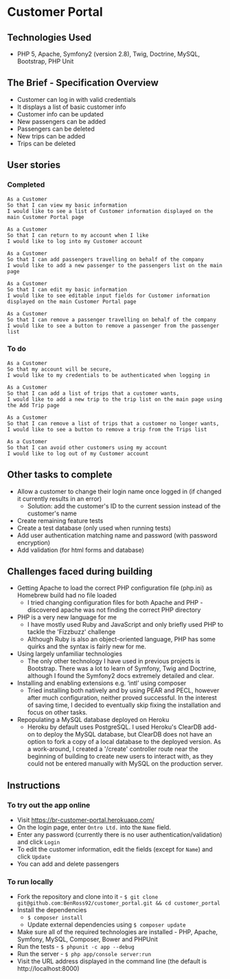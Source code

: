 # Customer Portal

## Technologies Used

- PHP 5, Apache, Symfony2 (version 2.8), Twig, Doctrine, MySQL, Bootstrap, PHP Unit

## The Brief - Specification Overview

- Customer can log in with valid credentials
- It displays a list of basic customer info
- Customer info can be updated
- New passengers can be added
- Passengers can be deleted
- New trips can be added
- Trips can be deleted

## User stories

### Completed
```
As a Customer
So that I can view my basic information
I would like to see a list of Customer information displayed on the main Customer Portal page

As a Customer
So that I can return to my account when I like
I would like to log into my Customer account

As a Customer
So that I can add passengers travelling on behalf of the company
I would like to add a new passenger to the passengers list on the main page

As a Customer
So that I can edit my basic information
I would like to see editable input fields for Customer information displayed on the main Customer Portal page

As a Customer
So that I can remove a passenger travelling on behalf of the company
I would like to see a button to remove a passenger from the passenger list
```

### To do
```
As a Customer
So that my account will be secure,
I would like to my credentials to be authenticated when logging in

As a Customer
So that I can add a list of trips that a customer wants,
I would like to add a new trip to the trip list on the main page using the Add Trip page

As a Customer
So that I can remove a list of trips that a customer no longer wants,
I would like to see a button to remove a trip from the Trips list

As a Customer
So that I can avoid other customers using my account
I would like to log out of my Customer account
```

## Other tasks to complete

- Allow a customer to change their login name once logged in (if changed it currently results in an error)
  - Solution: add the customer's ID to the current session instead of the customer's name
- Create remaining feature tests
- Create a test database (only used when running tests)
- Add user authentication matching name and password (with password encryption)
- Add validation (for html forms and database)

## Challenges faced during building

- Getting Apache to load the correct PHP configuration file (php.ini) as Homebrew build had no file loaded
  - I tried changing configuration files for both Apache and PHP - discovered apache was not finding the correct PHP directory
- PHP is a very new language for me
  - I have mostly used Ruby and JavaScript and only briefly used PHP to tackle the 'Fizzbuzz' challenge
  - Although Ruby is also an object-oriented language, PHP has some quirks and the syntax is fairly new for me.
- Using largely unfamiliar technologies
  - The only other technology I have used in previous projects is Bootstrap. There was a lot to learn of Symfony, Twig and Doctrine, although I found the Symfony2 docs extremely detailed and clear.
- Installing and enabling extensions e.g. ‘intl’ using composer
  - Tried installing both natively and by using PEAR and PECL, however after much configuration, neither proved successful. In the interest of saving time, I decided to eventually skip fixing the installation and focus on other tasks.
- Repopulating a MySQL database deployed on Heroku
  - Heroku by default uses PostgreSQL. I used Heroku's ClearDB add-on to deploy the MySQL database, but ClearDB does not have an option to fork a copy of a local database to the deployed version. As a work-around, I created a '/create' controller route near the beginning of building to create new users to interact with, as they could not be entered manually with MySQL on the production server.

## Instructions

### To try out the app online

- Visit https://br-customer-portal.herokuapp.com/
- On the login page, enter `Ontro Ltd.` into the `Name` field.
- Enter any password (currently there is no user authentication/validation) and click `Login`
- To edit the customer information, edit the fields (except for `Name`) and click `Update`
- You can add and delete passengers

### To run locally

- Fork the repository and clone into it - `$ git clone git@github.com:BenRoss92/customer_portal.git && cd customer_portal`
- Install the dependencies
  - `$ composer install`
  - Update external dependencies using `$ composer update`
- Make sure all of the required technologies are installed - PHP, Apache, Symfony, MySQL, Composer, Bower and PHPUnit
- Run the tests - `$ phpunit -c app --debug`
- Run the server - `$ php app/console server:run`
- Visit the URL address displayed in the command line (the default is http://localhost:8000)
